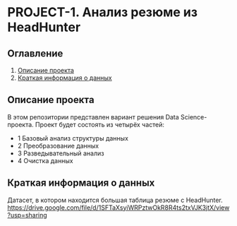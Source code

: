 # PROJECT-1. Анализ резюме из HeadHunter
## Оглавление
1. [Описание проекта](#описание-проекта)
2. [Краткая информация о данных](#краткая-информация-о-данных)

## Описание проекта
В этом репозитории представлен вариант решения Data Science-проекта. 
Проект будет состоять из четырёх частей:
- 1 Базовый анализ структуры данных
- 2 Преобразование данных 
- 3 Разведывательный анализ
- 4 Очистка данных

## Краткая информация о данных
Датасет, в котором находится большая таблица резюме с HeadHunter. 
https://drive.google.com/file/d/1SFTaXsyiWRPztwOkR8R4ts2txVJK3jtX/view?usp=sharing
